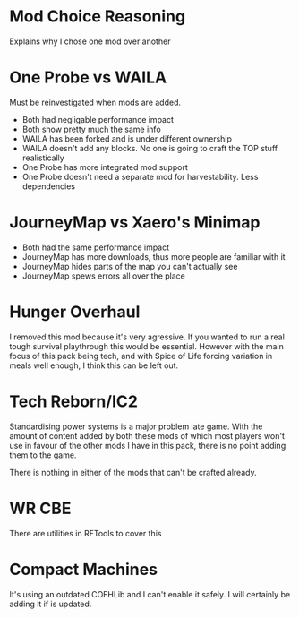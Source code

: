 # Mod Choice Reasoning

Explains why I chose one mod over another

# One Probe vs WAILA

Must be reinvestigated when mods are added.

- Both had negligable performance impact
- Both show pretty much the same info
- WAILA has been forked and is under different ownership
- WAILA doesn't add any blocks. No one is going to craft the TOP stuff realistically
- One Probe has more integrated mod support
- One Probe doesn't need a separate mod for harvestability. Less dependencies

# JourneyMap vs Xaero's Minimap

- Both had the same performance impact
- JourneyMap has more downloads, thus more people are familiar with it
- JourneyMap hides parts of the map you can't actually see
- JourneyMap spews errors all over the place

# Hunger Overhaul

I removed this mod because it's very agressive. If you wanted to run a real
tough survival playthrough this would be essential. However with the main focus
of this pack being tech, and with Spice of Life forcing variation in meals well
enough, I think this can be left out.

# Tech Reborn/IC2

Standardising power systems is a major problem late game. With the amount of
content added by both these mods of which most players won't use in favour of
the other mods I have in this pack, there is no point adding them to the game.

There is nothing in either of the mods that can't be crafted already.

# WR CBE

There are utilities in RFTools to cover this

# Compact Machines

It's using an outdated COFHLib and I can't enable it safely. I will certainly
be adding it if is updated.
